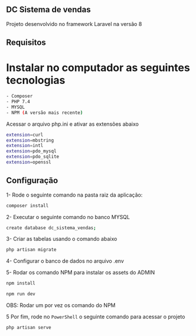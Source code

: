 ## DC Sistema de vendas  ########

Projeto desenvolvido no framework Laravel na versão 8 


## Requisitos

# Instalar no computador as seguintes tecnologias 


```bash
- Composer 
- PHP 7.4
- MYSQL
- NPM (A versão mais recente)
```

Acessar o arquivo php.ini e ativar as extensões abaixo

```bash
extension=curl
extension=mbstring
extension=intl
extension=pdo_mysql
extension=pdo_sqlite
extension=openssl
```

## Configuração

1- Rode o seguinte comando na pasta raiz da aplicação:
```bash
composer install
```

2- Executar o seguinte comando no banco MYSQL  
```bash
create database dc_sistema_vendas;
```

3- Criar as tabelas usando o comando abaixo
```bash
php artisan migrate
```

4- Configurar o banco de dados no arquivo .env 


5- Rodar os comando NPM para instalar os assets do ADMIN 

```bash
npm install 

npm run dev 
```

OBS: Rodar um por vez os comando do NPM


5  Por fim, rode no `PowerShell` o seguinte comando para acessar o projeto 

```bash
php artisan serve
```
